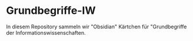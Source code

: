 # Grundbegriffe-IW
In diesem Repository sammeln wir "Obsidian" Kärtchen für "Grundbegriffe der Informationswissenschaften.
